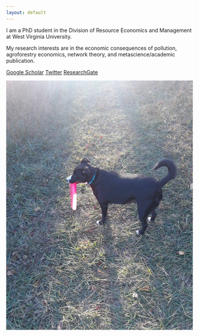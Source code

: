 ```yaml
---
layout: default
---
```


I am a PhD student in the Division of Resource Economics and Management at West Virginia University.

My research interests are in the economic consequences of pollution, agroforestry economics, network theory, and metascience/academic publication. 

[Google Scholar](https://scholar.google.com/citations?user=WiG-_48AAAAJ&hl=en)
[Twitter](https://twitter.com/data_cats)
[ResearchGate](https://www.researchgate.net/profile/Michael-Cary-3)

![Ada](/img/ada.jfif)
